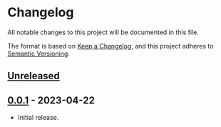 # Changelog

All notable changes to this project will be documented in this file.

The format is based on [Keep a Changelog](https://keepachangelog.com/en/1.0.0/),
and this project adheres to [Semantic Versioning](https://semver.org/spec/v2.0.0.html).

## [Unreleased]

## [0.0.1] - 2023-04-22

- Initial release.

[unreleased]: https://github.com/NovelCraft/SDK-Python/compare/v0.0.1...HEAD
[0.0.1]: https://github.com/NovelCraft/SDK-Python/releases/tag/v0.0.1
